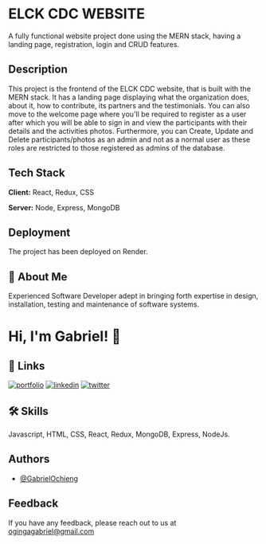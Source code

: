 
# ELCK CDC WEBSITE
A fully functional website project done using the MERN stack, having a landing page, registration, login and CRUD features.


## Description

This project is the frontend of the ELCK CDC website, that is built with the MERN stack. It has a landing page displaying what the organization does, about it, how to contribute, its partners and the testimonials. You can also move to the welcome page where you'll be required to register as a user after which you will be able to sign in and view the participants with their details and the activities photos. Furthermore, you can Create, Update and Delete participants/photos as an admin and not as a normal user as these roles are restricted to those registered as admins of the database.



## Tech Stack

**Client:** React, Redux, CSS

**Server:** Node, Express, MongoDB


## Deployment

The project has been deployed on Render.


## 🚀 About Me
Experienced Software Developer adept in bringing forth expertise in design, installation, testing and maintenance of software systems.


# Hi, I'm Gabriel! 👋


## 🔗 Links
[![portfolio](https://img.shields.io/badge/my_portfolio-000?style=for-the-badge&logo=ko-fi&logoColor=white)](https://portfolio-gabrielochieng.vercel.app/)
[![linkedin](https://img.shields.io/badge/linkedin-0A66C2?style=for-the-badge&logo=linkedin&logoColor=white)](https://www.linkedin.com/in/gabrielochieng)
[![twitter](https://img.shields.io/badge/twitter-1DA1F2?style=for-the-badge&logo=twitter&logoColor=white)](https://x.com/TechieGabriel?t=D8iyVIeZnEVOlPdImbJ2HQ&s=09)


## 🛠 Skills
Javascript, HTML, CSS, React, Redux, MongoDB, Express, NodeJs.


## Authors

- [@GabrielOchieng](https://github.com/GabrielOchieng)


## Feedback

If you have any feedback, please reach out to us at ogingagabriel@gmail.com

